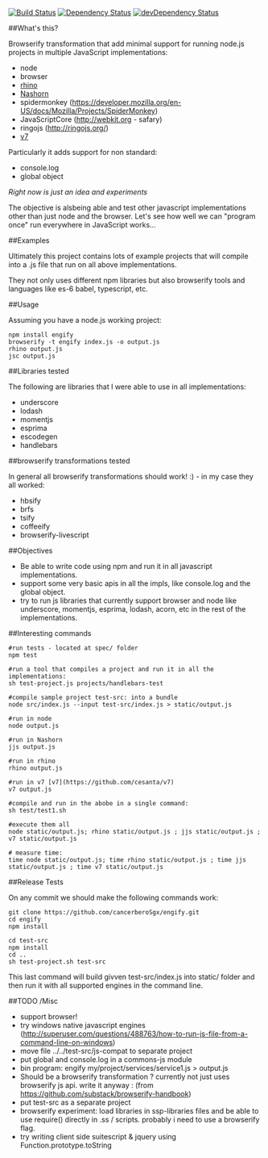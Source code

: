 [![Build Status](https://travis-ci.org/cancerberoSgx/engify.png?branch=master)](https://travis-ci.org/cancerberoSgx/engify)
[![Dependency Status](https://david-dm.org/cancerberoSgx/engify.svg)](https://david-dm.org/cancerberoSgx/engify)
[![devDependency Status](https://david-dm.org/cancerberoSgx/engify/dev-status.svg)](https://david-dm.org/cancerberoSgx/engify#info=devDependencies)


##What's this?

Browserify transformation that add minimal support for running node.js projects in multiple JavaScript implementations:

 * node
 * browser
 * [rhino](https://developer.mozilla.org/es/docs/Rhino)
 * [Nashorn](https://en.wikipedia.org/wiki/Nashorn_(JavaScript_engine))
 * spidermonkey (https://developer.mozilla.org/en-US/docs/Mozilla/Projects/SpiderMonkey)
 * JavaScriptCore (http://webkit.org - safary)
 * ringojs (http://ringojs.org/)
 * [v7](https://github.com/cesanta/v7) 

Particularly it adds support for non standard:

 * console.log
 * global object

*Right now is just an idea and experiments*

The objective is alsbeing able and test other javascript implementations other than just node and the browser. Let's see how well we can "program once" run everywhere in JavaScript works...


##Examples

Ultimately this project contains lots of example projects that will compile into a .js file that run on all above implementations. 

They not only uses different npm libraries but also browserify tools and languages like es-6 babel, typescript, etc. 


##Usage

Assuming you have a node.js working project: 

    npm install engify
    browserify -t engify index.js -o output.js
    rhino output.js
    jsc output.js


##Libraries tested

The following are libraries that I were able to use in all implementations: 

 * underscore
 * lodash
 * momentjs
 * esprima
 * escodegen
 * handlebars

##browserify transformations tested 

In general all browserify transformations should work! :) - in my case they all worked:

 * hbsify
 * brfs
 * tsify
 * coffeeify
 * browserify-livescript

##Objectives

 * Be able to write code using npm and run it in all javascript implementations. 
 * support some very basic apis in all the impls, like console.log and the global object.
 * try to run js libraries that currently support browser and node like underscore, momentjs, esprima, lodash, acorn, etc in the rest of the implementations. 



##Interesting commands

    #run tests - located at spec/ folder
    npm test

    #run a tool that compiles a project and run it in all the implementations: 
    sh test-project.js projects/handlebars-test

    #compile sample project test-src: into a bundle
    node src/index.js --input test-src/index.js > static/output.js

    #run in node
    node output.js

    #run in Nashorn
    jjs output.js

    #run in rhino
    rhino output.js

    #run in v7 [v7](https://github.com/cesanta/v7)
    v7 output.js

    #compile and run in the abobe in a single command: 
    sh test/test1.sh

    #execute them all
    node static/output.js; rhino static/output.js ; jjs static/output.js ; v7 static/output.js

    # measure time:
    time node static/output.js; time rhino static/output.js ; time jjs static/output.js ; time v7 static/output.js





##Release Tests

On any commit we should make the following commands work: 

    git clone https://github.com/cancerberoSgx/engify.git
    cd engify
    npm install

    cd test-src
    npm install
    cd ..    
    sh test-project.sh test-src

This last command will build givven test-src/index.js into static/ folder and then run it with all supported engines in the command line. 

##TODO /Misc

 * support browser!
 * try windows native javascript engines (http://superuser.com/questions/488763/how-to-run-js-file-from-a-command-line-on-windows)
 * move file ../../test-src/js-compat to separate project
 * put global and console.log in a commons-js module
 * bin program: engify my/project/services/service1.js > output.js
 * Should be a browserify transformation ? currently not just uses browserify js api. write it anyway : (from https://github.com/substack/browserify-handbook)
 * put test-src as a separate project
 * browserify experiment: load libraries in ssp-libraries files and be able to use require() directly in .ss / scripts.  probably i need to use a browserify flag.
 * try writing client side suitescript & jquery using Function.prototype.toString 




